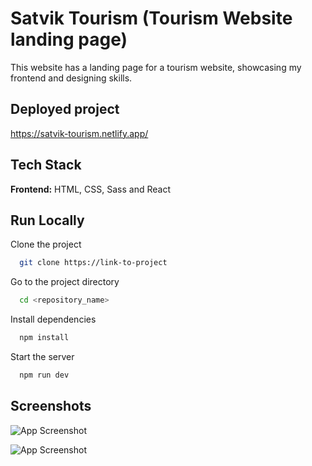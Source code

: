 # Satvik Tourism (Tourism Website landing page)

This website has a landing page for a tourism website, showcasing my frontend and designing skills. 


## Deployed project

https://satvik-tourism.netlify.app/


## Tech Stack

**Frontend:** HTML, CSS, Sass and React




## Run Locally

Clone the project

```bash
  git clone https://link-to-project
```

Go to the project directory

```bash
  cd <repository_name>
```

Install dependencies

```bash
  npm install
```

Start the server

```bash
  npm run dev
```


## Screenshots

![App Screenshot](https://i.postimg.cc/JGdtTymB/Screenshot-919.png)  

![App Screenshot](https://i.postimg.cc/G4WtCZ4L/Screenshot-920.png)

